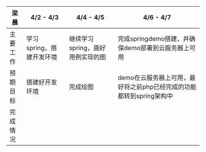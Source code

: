 | 梁晨     | 4/2 - 4/3                | 4/4 - 4/5                        | 4/6 - 4/7                                                    |
| -------- | ------------------------ | -------------------------------- | ------------------------------------------------------------ |
| 主要工作 | 学习spring，搭建开发环境 | 继续学习spring，画好用例实现的图 | 完成springdemo搭建，并确保demo部署到云服务器上可用           |
| 预期目标 | 搭建好开发环境           | 完成绘图                         | demo在云服务器上可用，最好将之前php已经完成的功能都转到spring架构中 |
| 完成情况 |                          |                                  |                                                              |

